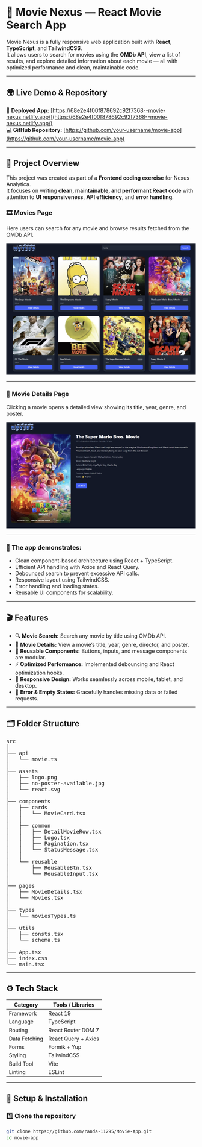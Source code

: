 # 🎥 Movie Nexus — React Movie Search App

Movie Nexus is a fully responsive web application built with **React**, **TypeScript**, and **TailwindCSS**.  
It allows users to search for movies using the **OMDb API**, view a list of results, and explore detailed information about each movie — all with optimized performance and clean, maintainable code.

---

## 🌍 Live Demo & Repository

🔗 **Deployed App:** [https://68e2e4f00f878692c92f7368--movie-nexus.netlify.app/](https://68e2e4f00f878692c92f7368--movie-nexus.netlify.app/)  
💻 **GitHub Repository:** [https://github.com/your-username/movie-app](https://github.com/your-username/movie-app)

---

## 🧩 Project Overview

This project was created as part of a **Frontend coding exercise** for Nexus Analytica.  
It focuses on writing **clean, maintainable, and performant React code** with attention to **UI responsiveness**, **API efficiency**, and **error handling**.

### 🎞️ Movies Page
Here users can search for any movie and browse results fetched from the OMDb API.

![Movies Page](./src/assets/movies.png)

---

### 📄 Movie Details Page
Clicking a movie opens a detailed view showing its title, year, genre, and poster.

![Movie Details Page](./src/assets/movie-details.png)

---

### 🎯 The app demonstrates:
- Clean component-based architecture using React + TypeScript.
- Efficient API handling with Axios and React Query.
- Debounced search to prevent excessive API calls.
- Responsive layout using TailwindCSS.
- Error handling and loading states.
- Reusable UI components for scalability.

---

## 🎬 Features

- 🔍 **Movie Search:** Search any movie by title using OMDb API.  
- 🧭 **Movie Details:** View a movie’s title, year, genre, director, and poster.  
- 🧱 **Reusable Components:** Buttons, inputs, and message components are modular.  
- ⚡ **Optimized Performance:** Implemented debouncing and React optimization hooks.  
- 📱 **Responsive Design:** Works seamlessly across mobile, tablet, and desktop.  
- 🚨 **Error & Empty States:** Gracefully handles missing data or failed requests.  

---

## 🗂️ Folder Structure

<pre>
src
│
├── api
│   └── movie.ts
│
├── assets
│   ├── logo.png
│   ├── no-poster-available.jpg
│   └── react.svg
│
├── components
│   ├── cards
│   │   └── MovieCard.tsx
│   │
│   ├── common
│   │   ├── DetailMovieRow.tsx
│   │   ├── Logo.tsx
│   │   ├── Pagination.tsx
│   │   └── StatusMessage.tsx
│   │
│   └── reusable
│       ├── ReusableBtn.tsx
│       └── ReusableInput.tsx
│
├── pages
│   ├── MovieDetails.tsx
│   └── Movies.tsx
│
├── types
│   └── moviesTypes.ts
│
├── utils
│   ├── consts.tsx
│   └── schema.ts
│
├── App.tsx
├── index.css
└── main.tsx
</pre>

---

## ⚙️ Tech Stack

| Category | Tools / Libraries |
|-----------|------------------|
| Framework | React 19 |
| Language | TypeScript |
| Routing | React Router DOM 7 |
| Data Fetching | React Query + Axios |
| Forms | Formik + Yup |
| Styling | TailwindCSS |
| Build Tool | Vite |
| Linting | ESLint |

---

## 🧠 Setup & Installation

### 1️⃣ Clone the repository
```bash
git clone https://github.com/randa-11295/Movie-App.git
cd movie-app
